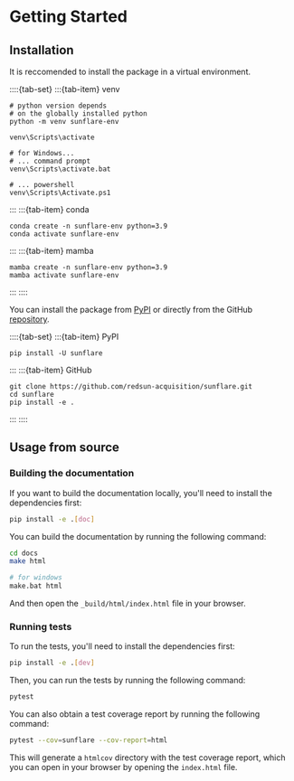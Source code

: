 # Getting Started

## Installation

It is reccomended to install the package in a virtual environment.

::::{tab-set}
:::{tab-item} venv
```{code-block} shell
# python version depends
# on the globally installed python
python -m venv sunflare-env

venv\Scripts\activate

# for Windows...
# ... command prompt
venv\Scripts\activate.bat

# ... powershell
venv\Scripts\Activate.ps1
```
:::
:::{tab-item} conda
```{code-block} shell
conda create -n sunflare-env python=3.9
conda activate sunflare-env
```
:::
:::{tab-item} mamba
```{code-block} shell
mamba create -n sunflare-env python=3.9
mamba activate sunflare-env
```
:::
::::

You can install the package from [PyPI] or directly from the GitHub [repository].

::::{tab-set}
:::{tab-item} PyPI
```{code-block} shell
pip install -U sunflare
```
:::
:::{tab-item} GitHub
```{code-block} shell
git clone https://github.com/redsun-acquisition/sunflare.git
cd sunflare
pip install -e .
```
:::
::::

## Usage from source

### Building the documentation

If you want to build the documentation locally, you'll need to install the dependencies first:

```bash
pip install -e .[doc]
```

You can build the documentation by running the following command:

```bash
cd docs
make html

# for windows
make.bat html
```

And then open the `_build/html/index.html` file in your browser.

### Running tests

To run the tests, you'll need to install the dependencies first:

```bash
pip install -e .[dev]
```

Then, you can run the tests by running the following command:

```bash
pytest
```

You can also obtain a test coverage report by running the following command:

```bash
pytest --cov=sunflare --cov-report=html
```

This will generate a `htmlcov` directory with the test coverage report, which you can open in your browser by opening the `index.html` file.

[conda]: https://docs.conda.io/en/latest/
[mamba]: https://mamba.readthedocs.io/en/latest/
[repository]: https://github.com/redsun-acquisition/sunflare
[pypi]: https://pypi.org/project/sunflare/
